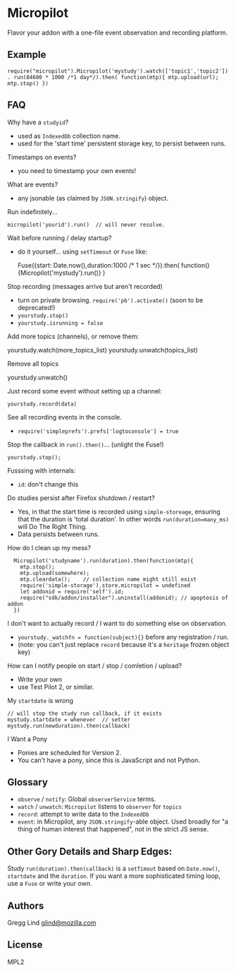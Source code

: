 Micropilot
==============

Flavor your addon with a one-file event observation and recording platform.

Example
----------

`require("micropilot").Micropilot('mystudy').watch(['topic1','topic2']).
  run(84600 * 1000 /*1 day*/).then(
    function(mtp){ mtp.upload(url); mtp.stop() })`

FAQ
-----

Why have a `studyid`?

* used as `IndexedDb` collection name.
* used for the 'start time' persistent storage key, to persist between runs.

Timestamps on events?

* you need to timestamp your own events!

What are events?

* any jsonable (as claimed by `JSON.stringify`) object.

Run indefinitely...

   `micropilot('yourid').run()  // will never resolve.`

Wait before running / delay startup?

* do it yourself... using `setTimeout` or `Fuse` like:

	Fuse({start: Date.now(),duration:1000 /* 1 sec */}).then(
	 function(){Micropilot('mystudy').run()} )

Stop recording (messages arrive but aren't recorded)

- turn on private browsing.  `require('pb').activate()` (soon to be deprecated!)
- `yourstudy.stop()`
- `yourstudy.isrunning = false`

Add more topics (channels), or remove them:

  yourstudy.watch(more_topics_list)
  yourstudy.unwatch(topics_list)

Remove all topics

  yourstudy.unwatch()

Just record some event without setting up a channel:

  `yourstudy.record(data)`

See all recording events in the console.

- `require('simpleprefs').prefs['logtoconsole'] = true`

Stop the callback in `run().then()`... (unlight the Fuse!)

  `yourstudy.stop();`

Fusssing with internals:

* `id`:  don't change this

Do studies persist after Firefox shutdown / restart?

* Yes, in that the start time is recorded using `simple-storeage`, ensuring that the duration is 'total duration'.  In other words `run(duration=many_ms)` will Do The Right Thing.
* Data persists between runs.

How do I clean up my mess?

```
  Micropilot('studyname').run(duration).then(function(mtp){
    mtp.stop();
    mtp.upload(somewhere);
    mtp.cleardata();    // collection name might still exist
    require('simple-storage').store.micropilot = undefined
    let addonid = require('self').id;
    require("sdk/addon/installer").uninstall(addonid); // apoptosis of addon
  })
```

I don't want to actually record / I want to do something else on observation.

* `yourstudy._watchfn = function(subject){}` before any registration / run.
* (note:  you can't just replace `record` because it's a `heritage` frozen object key)

How can I notify people on start / stop / comletion / upload?

* Write your own
* use Test Pilot 2, or similar.

My `startdate` is wrong

  ```
  // will stop the study run callback, if it exists
  mystudy.startdate = whenever  // setter
  mystudy.run(newduration).then(callback)
  ```

I Want a Pony

* Ponies are scheduled for Version 2.
* You can't have a pony, since this is JavaScript and not Python.


Glossary
-----------

* `observe` / `notify`:  Global `observerService` terms.
* `watch` / `unwatch`:  `Micropilot` listens to `observer` for `topics`
* `record`: attempt to write data to the `IndexedDb`
* `event`:  in Micropilot, any `JSON.stringify`-able object.  Used broadly for "a thing of human interest that happened", not in the strict JS sense.

Other Gory Details and Sharp Edges:
-------------------------------------

Study `run(duration).then(callback)` is a `setTimout` based on `Date.now()`, `startdate` and the `duration`.  If you want a more sophisticated timing loop, use a `Fuse` or write your own.



Authors
----------

Gregg Lind <glind@mozilla.com>

License
----------

MPL2